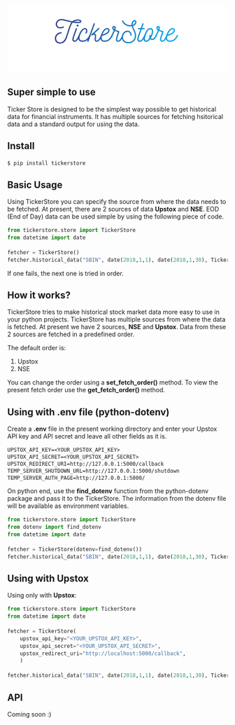
<p align="center"><img src="screenshots/tickerstore-logo.png"></p>



## Super simple to use

Ticker Store is designed to be the simplest way possible to get historical data for financial instruments. It has multiple sources for fetching hsitorical data and a standard output for using the data.


## Install
```bash
$ pip install tickerstore
```

## Basic Usage

Using TickerStore you can specify the source from where the data needs
to be fetched. At present, there are 2 sources of data **Upstox** and 
**NSE**. EOD (End of Day) data can be used simple by using the following piece
of code. 

```python
from tickerstore.store import TickerStore
from datetime import date

fetcher = TickerStore()
fetcher.historical_data("SBIN", date(2018,1,1), date(2018,1,30), TickerStore.INTERVAL_DAY_1)

```  

If one fails, the next one is tried in order.  

## How it works?
TickerStore tries to make historical stock market data more easy to
use in your python projects. TickerStore has multiple sources from
where the data is fetched. At present we have 2 sources, **NSE** and **Upstox**.
Data from these 2 sources are fetched in a predefined order. 

The default order is:
  1. Upstox
  2. NSE
  
You can change the order using a **set_fetch_order()** method.
To view the present fetch order use the **get_fetch_order()** method.


## Using with .env file (python-dotenv)

Create a **.env** file in the present working directory and enter your 
Upstox API key and API secret and leave all other fields as it is.

```dotenv
UPSTOX_API_KEY=<YOUR_UPSTOX_API_KEY>
UPSTOX_API_SECRET=<YOUR_UPSTOX_API_SECRET>
UPSTOX_REDIRECT_URI=http://127.0.0.1:5000/callback
TEMP_SERVER_SHUTDOWN_URL=http://127.0.0.1:5000/shutdown
TEMP_SERVER_AUTH_PAGE=http://127.0.0.1:5000/
```

On python end, use the **find_dotenv** function from the python-dotenv
package and pass it to the TickerStore. The information from the dotenv 
file will be available as environment variables.
```python
from tickerstore.store import TickerStore
from dotenv import find_dotenv
from datetime import date

fetcher = TickerStore(dotenv=find_dotenv())
fetcher.historical_data("SBIN", date(2018,1,1), date(2018,1,30), TickerStore.INTERVAL_DAY_1)

```


## Using with Upstox
Using only with **Upstox**:

```python
from tickerstore.store import TickerStore
from datetime import date

fetcher = TickerStore(
    upstox_api_key="<YOUR_UPSTOX_API_KEY>",
    upstox_api_secret="<YOUR_UPSTOX_API_SECRET>",
    upstox_redirect_uri="http://localhost:5000/callback",
    )

fetcher.historical_data("SBIN", date(2018,1,1), date(2018,1,30), TickerStore.INTERVAL_DAY_1)

```

## API
Coming soon :)
